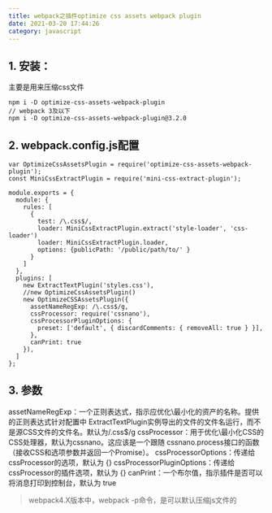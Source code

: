 ```yaml
---
title: webpack之插件optimize css assets webpack plugin
date: 2021-03-20 17:44:26
category: javascript
---
```

## 1. 安装：
主要是用来压缩css文件
```
npm i -D optimize-css-assets-webpack-plugin
// webpack 3及以下
npm i -D optimize-css-assets-webpack-plugin@3.2.0 
```
## 2. webpack.config.js配置
```
var OptimizeCssAssetsPlugin = require('optimize-css-assets-webpack-plugin');
const MiniCssExtractPlugin = require('mini-css-extract-plugin');

module.exports = {
  module: {
    rules: [
      {
        test: /\.css$/,
        loader: MiniCssExtractPlugin.extract('style-loader', 'css-loader')
        loader: MiniCssExtractPlugin.loader,
        options: {publicPath: '/public/path/to/' }
      }
    ]
  },
  plugins: [
    new ExtractTextPlugin('styles.css'),
    //new OptimizeCssAssetsPlugin()
    new OptimizeCSSAssetsPlugin({
      assetNameRegExp: /\.css$/g,
      cssProcessor: require('cssnano'),
      cssProcessorPluginOptions: {
        preset: ['default', { discardComments: { removeAll: true } }],
      },
      canPrint: true
    }),
  ]
};
```
## 3. 参数
assetNameRegExp：一个正则表达式，指示应优化\最小化的资产的名称。提供的正则表达式针对配置中
ExtractTextPlugin实例导出的文件的文件名运行，而不是源CSS文件的文件名。默认为/.css$/g
cssProcessor：用于优化\最小化CSS的CSS处理器，默认为cssnano。这应该是一个跟随
cssnano.process接口的函数（接收CSS和选项参数并返回一个Promise）。
cssProcessorOptions：传递给cssProcessor的选项，默认为 {}
cssProcessorPluginOptions：传递给cssProcessor的插件选项，默认为 {}
canPrint：一个布尔值，指示插件是否可以将消息打印到控制台，默认为 true
>webpack4.X版本中，webpack -p命令，是可以默认压缩js文件的
  